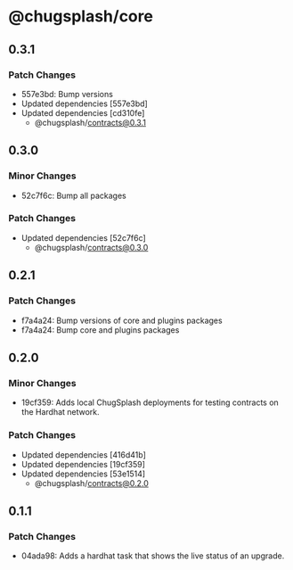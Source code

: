 # @chugsplash/core

## 0.3.1

### Patch Changes

- 557e3bd: Bump versions
- Updated dependencies [557e3bd]
- Updated dependencies [cd310fe]
  - @chugsplash/contracts@0.3.1

## 0.3.0

### Minor Changes

- 52c7f6c: Bump all packages

### Patch Changes

- Updated dependencies [52c7f6c]
  - @chugsplash/contracts@0.3.0

## 0.2.1

### Patch Changes

- f7a4a24: Bump versions of core and plugins packages
- f7a4a24: Bump core and plugins packages

## 0.2.0

### Minor Changes

- 19cf359: Adds local ChugSplash deployments for testing contracts on the Hardhat network.

### Patch Changes

- Updated dependencies [416d41b]
- Updated dependencies [19cf359]
- Updated dependencies [53e1514]
  - @chugsplash/contracts@0.2.0

## 0.1.1

### Patch Changes

- 04ada98: Adds a hardhat task that shows the live status of an upgrade.
